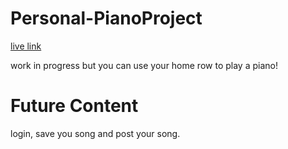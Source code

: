 # Personal-PianoProject

[live link](https://groyseth.github.io/Personal-PianoProject/)

work in progress but you can use your home row to play a piano!

# Future Content
login, save you song and post your song.
